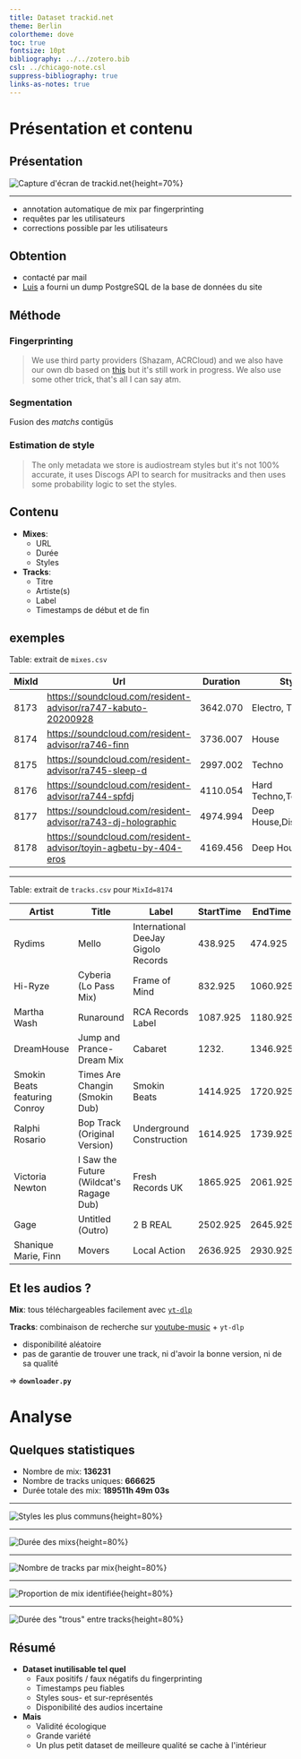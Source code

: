 ```yaml
---
title: Dataset trackid.net
theme: Berlin
colortheme: dove
toc: true
fontsize: 10pt
bibliography: ../../zotero.bib
csl: ../chicago-note.csl
suppress-bibliography: true
links-as-notes: true
---
```


# Présentation et contenu

## Présentation

![Capture d'écran de trackid.net](trackidnet.png){height=70%}

---

- annotation automatique de mix par fingerprinting
- requêtes par les utilisateurs
- corrections possible par les utilisateurs

## Obtention

- contacté par mail
- [Luis](info@trackid.net) a fourni un dump PostgreSQL de la base de données du site

## Méthode

### **Fingerprinting**

> We use third party providers (Shazam, ACRCloud) and we also have our own db based on [this](https://github.com/AddictedCS/soundfingerprinting) but it's still work in progress. We also use some other trick, that's all I can say atm.

### **Segmentation**

Fusion des *matchs* contigüs

### **Estimation de style**

> The only metadata we store is audiostream styles but it's not 100% accurate, it uses Discogs API to search for musitracks and then uses some probability logic to set the styles.

## Contenu

- **Mixes**:
  - URL
  - Durée
  - Styles
- **Tracks**:
  - Titre
  - Artiste(s)
  - Label
  - Timestamps de début et de fin

## exemples

Table: extrait de `mixes.csv`

| MixId | Url                                                                | Duration | Styles                 |
| ----- | ------------------------------------------------------------------ | -------- | ---------------------- |
| 8173  | <https://soundcloud.com/resident-advisor/ra747-kabuto-20200928>    | 3642.070 | Electro, Techno        |
| 8174  | <https://soundcloud.com/resident-advisor/ra746-finn>               | 3736.007 | House                  |
| 8175  | <https://soundcloud.com/resident-advisor/ra745-sleep-d>            | 2997.002 | Techno                 |
| 8176  | <https://soundcloud.com/resident-advisor/ra744-spfdj>              | 4110.054 | Hard Techno,Techno     |
| 8177  | <https://soundcloud.com/resident-advisor/ra743-dj-holographic>     | 4974.994 | Deep House,Disco,House |
| 8178  | <https://soundcloud.com/resident-advisor/toyin-agbetu-by-404-eros> | 4169.456 | Deep House,House       |

---

Table: extrait de `tracks.csv` pour `MixId=8174`

| Artist                        | Title                                   | Label                               | StartTime | EndTime  |
| ----------------------------- | --------------------------------------- | ----------------------------------- | --------- | -------- |
| Rydims                        | Mello                                   | International DeeJay Gigolo Records | 438.925   | 474.925  |
| Hi-Ryze                       | Cyberia (Lo Pass Mix)                   | Frame of Mind                       | 832.925   | 1060.925 |
| Martha Wash                   | Runaround                               | RCA Records Label                   | 1087.925  | 1180.925 |
| DreamHouse                    | Jump and Prance-Dream Mix               | Cabaret                             | 1232.     | 1346.925 |
| Smokin Beats featuring Conroy | Times Are Changin (Smokin Dub)          | Smokin Beats                        | 1414.925  | 1720.925 |
| Ralphi Rosario                | Bop Track (Original Version)            | Underground Construction            | 1614.925  | 1739.925 |
| Victoria Newton               | I Saw the Future (Wildcat's Ragage Dub) | Fresh Records UK                    | 1865.925  | 2061.925 |
| Gage                          | Untitled (Outro)                        | 2 B REAL                            | 2502.925  | 2645.925 |
| Shanique Marie, Finn          | Movers                                  | Local Action                        | 2636.925  | 2930.925 |

## Et les audios ?

**Mix**: tous téléchargeables facilement avec [`yt-dlp`](https://github.com/yt-dlp/yt-dlp)

**Tracks**: combinaison de recherche sur [youtube-music](https://music.youtube.com/) + `yt-dlp`

- disponibilité aléatoire
- pas de garantie de trouver une track, ni d'avoir la bonne version, ni de sa qualité

=> **`downloader.py`**

# Analyse

## Quelques statistiques

- Nombre de mix: **136231**
- Nombre de tracks uniques: **666625**
- Durée totale des mix: **189511h 49m 03s**

---

![Styles les plus communs](styles.png){height=80%}

---

![Durée des mixs](duration.png){height=80%}

---

![Nombre de tracks par mix](tracks-per-mix.png){height=80%}

---

![Proportion de mix identifiée](identified-proportion.png){height=80%}

---

![Durée des "trous" entre tracks](gap-duration.png){height=80%}

## Résumé

- **Dataset inutilisable tel quel**
  - Faux positifs / faux négatifs du fingerprinting
  - Timestamps peu fiables
  - Styles sous- et sur-représentés
  - Disponibilité des audios incertaine
- **Mais**
  - Validité écologique
  - Grande variété
  - Un plus petit dataset de meilleure qualité se cache à l'intérieur
